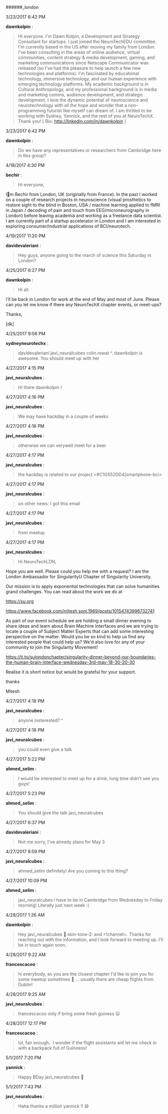 ######_london

3/23/2017 6:42 PM

 **dawnkolpin** :

 >Hi everyone. I'm Dawn Kolpin, a Development and Strategy Consultant for startups. I just joined the NeuroTechEDU committee. I'm currently based in the US after moving my family from London. I've been consulting in the areas of online audience, virtual communities, content strategy &amp; media development, gaming, and marketing communications since Netscape Communicator was released (so I've had the pleasure to help launch a few new technologies and platforms). I'm fascinated by educational technology, immersive technology, and our human experience with emerging technology platforms. My academic background is in Cultural Anthropology, and my professional background is in media and marketing comms, audience development, and strategic development. I love the dynamic potential of neuroscience and neurotechnology with all the hope and wonder that a non-programming futurist like myself can dream of.  I am thrilled to be working with Sydney, Yannick, and the rest of you at NeuroTechX. Thank you! [ Bio: <http://linkedin.com/in/dawnkolpin> ]

3/23/2017 6:42 PM

 **dawnkolpin** :

 >Do we have any representatives or researchers from Cambridge here in this group?

4/18/2017 4:30 PM

 **bechir** :

 >Hi everyone,

> 
Im Bechir from London, UK (originally from France). In the past I worked on a couple of research projects in neuroscience (visual prosthetics to restore sight to the blind in Boston, USA / machine learning applied to fMRI in Japan / decoding of pain and touch from EEG/microneurography in London) before leaving academia and working as a freelance data scientist.  I am currently part of a startup accelerator in London and I am interested in exploring consumer/industrial applications of BCI/neurotech.

4/19/2017 11:20 PM

 **davidevaleriani** :

 >Hey guys, anyone going to the march of science this Saturday in London?

4/25/2017 6:27 PM

 **dawnkolpin** :

 >Hi all. 

> 
I'll be back in London for work at the end of May and most of June. Please can you let me know if there any NeuroTechX chapter events, or meet-ups? 

> 
Thanks,

> 
[dk]

4/25/2017 9:06 PM

 **sydneyneurotechx** :

 >davidevaleriani  javi_neuralcubes  colin.rowat  ^. dawnkolpin  is awesome. You should meet up with her

4/27/2017 4:15 PM

 **javi_neuralcubes** :

 >Hi there dawnkolpin !

4/27/2017 4:16 PM

 **javi_neuralcubes** :

 >We may have hackday in a couple of weeks

4/27/2017 4:16 PM

 **javi_neuralcubes** :

 >otherwise we can verywell meet for a beer

4/27/2017 4:17 PM

 **javi_neuralcubes** :

 >the hackday is related to our project <#C1G552DD4|smartphone-bci>

4/27/2017 4:17 PM

 **javi_neuralcubes** :

 >on other news: I got this email

4/27/2017 4:17 PM

 **javi_neuralcubes** :

 >from meetup

4/27/2017 4:17 PM

 **javi_neuralcubes** :

 >Hi NeuroTechLDN,

> 


> 
Hope you are well. Please could you help me with a request? I am the London Ambassador for SingularityU Chapter of Singularity University.

> 


> 
Our mission is to apply exponential technologies that can solve humanities grand challenges. You can read about the work we do at

> 


> 
<https://su.org>

> 
<https://www.facebook.com/mitesh.soni.1969/posts/10154743996732741>

> 


> 
As part of our event schedule we are holding a small dinner evening to share ideas and learn about Brain Machine Interfaces and we are trying to locate a couple of Subject Matter Experts that can add some interesting perspective on the matter. Would you be so kind to help us find any interested people that could help us? We'd also love for any of your community to join the Singularity Movement! 

> 


> 
<https://ti.to/sulondonchapter/singularity-dinner-beyond-our-boundaries-the-human-brain-interface-wednesday-3rd-may-18-30-20-30>

> 


> 
Realise it is short notice but would be grateful for your support.

> 


> 
thanks 

> 
Mitesh

4/27/2017 4:18 PM

 **javi_neuralcubes** :

 ><!channel> anyone insterested? ^

4/27/2017 4:18 PM

 **javi_neuralcubes** :

 >you could even give a talk

4/27/2017 5:22 PM

 **ahmed_selim** :

 >I would be interested to meet up for a drink, long time didn't see you guys! 

4/27/2017 5:23 PM

 **ahmed_selim** :

 >You should give the talk javi_neuralcubes 

4/27/2017 6:37 PM

 **davidevaleriani** :

 >Not me sorry, I've already plans for May 3

4/27/2017 9:59 PM

 **javi_neuralcubes** :

 >ahmed_selim definitely! Are you coming to this thing?

4/27/2017 10:09 PM

 **ahmed_selim** :

 >javi_neuralcubes i have to be in Cambridge from Wednesday to Friday morning! Literally just next week :(

4/28/2017 1:26 AM

 **dawnkolpin** :

 >Hey javi_neuralcubes :wave::skin-tone-2: and <!channel>. Thanks for reaching out with the information, and I look forward to meeting up. I'll be in touch again soon. 

4/28/2017 9:22 AM

 **francescacoo** :

 >hi everybody, as you are the closest chapter I'd like to join you for some meetup sometimes :slightly_smiling_face: ... usually there are cheap flights from Dublin!

4/28/2017 9:25 AM

 **javi_neuralcubes** :

 >francescacoo only if bring some fresh guiness :stuck_out_tongue:

4/28/2017 12:17 PM

 **francescacoo** :

 >lol, fair enough.. I wonder if the flight assistants will let me check in with a backpack full of Guinness!

5/1/2017 7:20 PM

 **yannick** :

 >Happy BDay javi_neuralcubes :slightly_smiling_face:

5/1/2017 7:43 PM

 **javi_neuralcubes** :

 >Haha thanks a million yannick !! :smile: 

